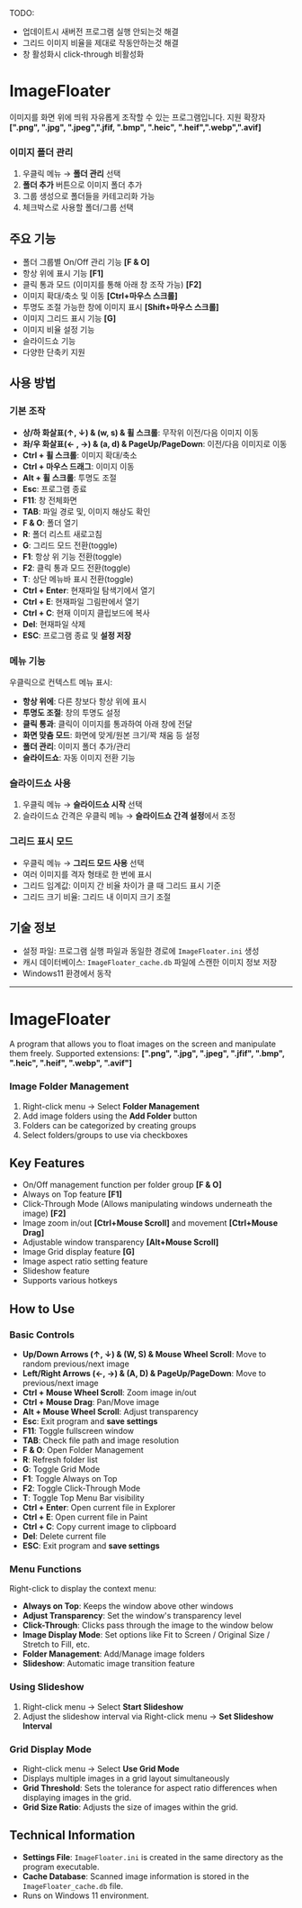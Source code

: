 TODO: 
- 업데이트시 새버전 프로그램 실행 안되는것 해결
- 그리드 이미지 비율을 제대로 작동안하는것 해결
- 창 활성화시 click-through 비활성화 

# ImageFloater

이미지를 화면 위에 띄워 자유롭게 조작할 수 있는 프로그램입니다.
지원 확장자 **[".png", ".jpg", ".jpeg",".jfif, ".bmp", ".heic", ".heif",".webp",".avif]**

### 이미지 폴더 관리

1. 우클릭 메뉴 → **폴더 관리** 선택
2. **폴더 추가** 버튼으로 이미지 폴더 추가
3. 그룹 생성으로 폴더들을 카테고리화 가능
4. 체크박스로 사용할 폴더/그룹 선택


## 주요 기능

- 폴더 그룹별 On/Off 관리 기능 **[F & O]**
- 항상 위에 표시 기능 **[F1]**
- 클릭 통과 모드 (이미지를 통해 아래 창 조작 가능) **[F2]**
- 이미지 확대/축소 및 이동 **[Ctrl+마우스 스크롤]**
- 투명도 조절 가능한 창에 이미지 표시 **[Shift+마우스 스크롤]**
- 이미지 그리드 표시 기능 **[G]**
- 이미지 비율 설정 기능
- 슬라이드쇼 기능
- 다양한 단축키 지원

## 사용 방법

### 기본 조작

- **상/하 화살표(↑, ↓) & (w, s) & 휠 스크롤**: 무작위 이전/다음 이미지 이동
- **좌/우 화살표(← , →) & (a, d) & PageUp/PageDown**: 이전/다음 이미지로 이동
- **Ctrl + 휠 스크롤**: 이미지 확대/축소
- **Ctrl + 마우스 드래그**: 이미지 이동
- **Alt + 휠 스크롤**: 투명도 조절
- **Esc**: 프로그램 종료
- **F11**: 창 전체화면
- **TAB**: 파일 경로 및, 이미지 해상도 확인
- **F & O**: 폴더 열기
- **R**: 폴더 리스트 새로고침
- **G**: 그리드 모드 전환(toggle)
- **F1**: 항상 위 기능 전환(toggle)
- **F2**: 클릭 통과 모드 전환(toggle)
- **T**: 상단 메뉴바 표시 전환(toggle)
- **Ctrl + Enter**: 현재파일 탐색기에서 열기
- **Ctrl + E**: 현재파일 그림판에서 열기
- **Ctrl + C**: 현재 이미지 클립보드에 복사
- **Del**: 현재파일 삭제
- **ESC**: 프로그램 종료 및 **설정 저장**


### 메뉴 기능

우클릭으로 컨텍스트 메뉴 표시:

- **항상 위에**: 다른 창보다 항상 위에 표시
- **투명도 조절**: 창의 투명도 설정
- **클릭 통과**: 클릭이 이미지를 통과하여 아래 창에 전달
- **화면 맞춤 모드**: 화면에 맞게/원본 크기/꽉 채움 등 설정
- **폴더 관리**: 이미지 폴더 추가/관리
- **슬라이드쇼**: 자동 이미지 전환 기능



### 슬라이드쇼 사용

1. 우클릭 메뉴 → **슬라이드쇼 시작** 선택 
2. 슬라이드쇼 간격은 우클릭 메뉴 → **슬라이드쇼 간격 설정**에서 조정

### 그리드 표시 모드

- 우클릭 메뉴 → **그리드 모드 사용** 선택
- 여러 이미지를 격자 형태로 한 번에 표시
- 그리드 임계값: 이미지 간 비율 차이가 클 때 그리드 표시 기준
- 그리드 크기 비율: 그리드 내 이미지 크기 조절


## 기술 정보

- 설정 파일: 프로그램 실행 파일과 동일한 경로에 `ImageFloater.ini` 생성
- 캐시 데이터베이스: `ImageFloater_cache.db` 파일에 스캔한 이미지 정보 저장
- Windows11 환경에서 동작 
---

# ImageFloater

A program that allows you to float images on the screen and manipulate them freely.
Supported extensions: **[".png", ".jpg", ".jpeg", ".jfif", ".bmp", ".heic", ".heif", ".webp", ".avif"]**

### Image Folder Management

1.  Right-click menu → Select **Folder Management**
2.  Add image folders using the **Add Folder** button
3.  Folders can be categorized by creating groups
4.  Select folders/groups to use via checkboxes

## Key Features

-   On/Off management function per folder group **[F & O]**
-   Always on Top feature **[F1]**
-   Click-Through Mode (Allows manipulating windows underneath the image) **[F2]**
-   Image zoom in/out **[Ctrl+Mouse Scroll]** and movement **[Ctrl+Mouse Drag]**
-   Adjustable window transparency **[Alt+Mouse Scroll]**
-   Image Grid display feature **[G]**
-   Image aspect ratio setting feature
-   Slideshow feature
-   Supports various hotkeys

## How to Use

### Basic Controls

-   **Up/Down Arrows (↑, ↓) & (W, S) & Mouse Wheel Scroll**: Move to random previous/next image
-   **Left/Right Arrows (←, →) & (A, D) & PageUp/PageDown**: Move to previous/next image
-   **Ctrl + Mouse Wheel Scroll**: Zoom image in/out
-   **Ctrl + Mouse Drag**: Pan/Move image
-   **Alt + Mouse Wheel Scroll**: Adjust transparency
-   **Esc**: Exit program and **save settings**
-   **F11**: Toggle fullscreen window
-   **TAB**: Check file path and image resolution
-   **F & O**: Open Folder Management
-   **R**: Refresh folder list
-   **G**: Toggle Grid Mode
-   **F1**: Toggle Always on Top
-   **F2**: Toggle Click-Through Mode
-   **T**: Toggle Top Menu Bar visibility
-   **Ctrl + Enter**: Open current file in Explorer
-   **Ctrl + E**: Open current file in Paint
-   **Ctrl + C**: Copy current image to clipboard
-   **Del**: Delete current file
-   **ESC**: Exit program and **save settings**

### Menu Functions

Right-click to display the context menu:

-   **Always on Top**: Keeps the window above other windows
-   **Adjust Transparency**: Set the window's transparency level
-   **Click-Through**: Clicks pass through the image to the window below
-   **Image Display Mode**: Set options like Fit to Screen / Original Size / Stretch to Fill, etc.
-   **Folder Management**: Add/Manage image folders
-   **Slideshow**: Automatic image transition feature

### Using Slideshow

1.  Right-click menu → Select **Start Slideshow**
2.  Adjust the slideshow interval via Right-click menu → **Set Slideshow Interval**

### Grid Display Mode

-   Right-click menu → Select **Use Grid Mode**
-   Displays multiple images in a grid layout simultaneously
-   **Grid Threshold**: Sets the tolerance for aspect ratio differences when displaying images in the grid.
-   **Grid Size Ratio**: Adjusts the size of images within the grid.

## Technical Information

-   **Settings File**: `ImageFloater.ini` is created in the same directory as the program executable.
-   **Cache Database**: Scanned image information is stored in the `ImageFloater_cache.db` file.
-   Runs on Windows 11 environment.
